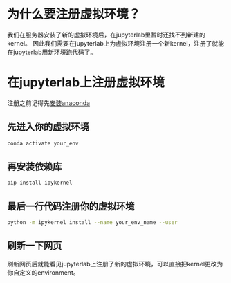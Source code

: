 # 为什么要注册虚拟环境？

我们在服务器安装了新的虚拟环境后，在jupyterlab里暂时还找不到新建的kernel。
因此我们需要在jupyterlab上为虚拟环境注册一个新kernel，注册了就能在jupyterlab用新环境跑代码了。

# 在jupyterlab上注册虚拟环境

注册之前记得先[安装anaconda](https://github.com/xiangsheng1325/lab_tutorials/blob/main/install_anaconda.md)

## 先进入你的虚拟环境

```bash
conda activate your_env
```

## 再安装依赖库

```bash
pip install ipykernel
```

## 最后一行代码注册你的虚拟环境

```bash
python -m ipykernel install --name your_env_name --user
```

## 刷新一下网页

刷新网页后就能看见jupyterlab上注册了新的虚拟环境，可以直接把kernel更改为你自定义的environment。
